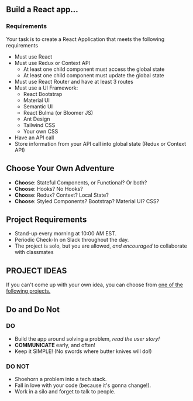 ## Build a React app...

### Requirements

Your task is to create a React Application that meets the following requirements

- Must use React
- Must use Redux or Context API
  - At least one child component must access the global state
  - At least one child component must update the global state
- Must use React Router and have at least 3 routes
- Must use a UI Framework:
  - React Bootstrap
  - Material UI
  - Semantic UI
  - React Bulma (or Bloomer JS)
  - Ant Design
  - Tailwind CSS
  - Your own CSS
- Have an API call
- Store information from your API call into global state (Redux or Context API)

## Choose Your Own Adventure

- **Choose**: Stateful Components, or Functional? Or both?
- **Choose**: Hooks? No Hooks?
- **Choose**: Redux? Context? Local State?
- **Choose**: Styled Components? Bootstrap? Material UI? CSS?

## Project Requirements

- Stand-up every morning at 10:00 AM EST.
- Periodic Check-In on Slack throughout the day.
- The project is solo, but you are allowed, _and encouraged_ to collaborate with classmates

## PROJECT IDEAS

If you can't come up with your own idea, you can choose from [one of the following projects.](./PROJECT_IDEAS.md)

## Do and Do Not

### DO

- Build the app around solving a problem, _read the user story!_
- **COMMUNICATE** early, and often!
- Keep it SIMPLE! (No swords where butter knives will do!)

### DO NOT

- Shoehorn a problem into a tech stack.
- Fall in love with your code (because it's gonna change!).
- Work in a silo and forget to talk to people.
